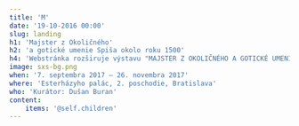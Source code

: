 ```yaml
---
title: 'M'
date: '19-10-2016 00:00'
slug: landing
h1: 'Majster z Okoličného'
h2: 'a gotické umenie Spiša okolo roku 1500'
h4: 'Webstránka rozširuje výstavu "MAJSTER Z OKOLIČNÉHO A GOTICKÉ UMENIE SPIŠA OKOLO ROKU 1500" o historické súvislosti a ilustruje ich obrazovým materiálom, zvukovými a audiovizuálnymi záznamami.'
image: sxs-bg.png
when: '7. septembra 2017 — 26. novembra 2017'
where: 'Esterházyho palác, 2. poschodie, Bratislava'
who: 'Kurátor: Dušan Buran'
content:
    items: '@self.children'
---
```


